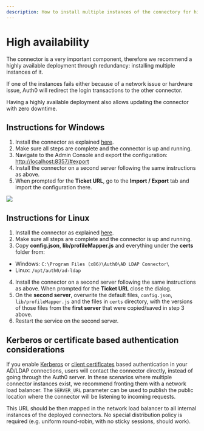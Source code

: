```yaml
---
description: How to install multiple instances of the connectory for higher availability.
---
```


# High availability

The connector is a very important component, therefore we recommend a highly available deployment through redundancy: installing multiple instances of it.

If one of the instances fails either because of a network issue or hardware issue, Auth0 will redirect the login transactions to the other connector.

Having a highly available deployment also allows updating the connector with zero downtime.

## Instructions for Windows

1. Install the connector as explained [here](/connector/install).
2. Make sure all steps are complete and the connector is up and running.
3. Navigate to the Admin Console and export the configuration: [http://localhost:8357/#export](http://localhost:8357/#export)
4. Install the connector on a second server following the same instructions as above.
5. When prompted for the __Ticket URL__, go to the __Import / Export__ tab and import the configuration there.

![](/media/articles/connector/high-availability/connector-high-avail-console.png)

## Instructions for Linux

1. Install the connector as explained [here](/connector/install).
2. Make sure all steps are complete and the connector is up and running.
3. Copy **config.json**, **lib/profileMapper.js** and everything under the **certs** folder from:
  -  Windows: `C:\Program Files (x86)\Auth0\AD LDAP Connector\`
  -  Linux: `/opt/auth0/ad-ldap`

4. Install the connector on a second server following the same instructions as above. When prompted for the __Ticket URL__ close the dialog.
5. On the **second server**, overwrite the default files, `config.json`, `lib/profileMapper.js` and the files in `certs` directory, with the versions of those files from the **first server** that were copied/saved in step 3 above.
6. Restart the service on the second server.

## Kerberos or certificate based authentication considerations

If you enable [Kerberos](/connector/kerberos) or [client certificates](/connector/client-certificates) based authentication in your AD/LDAP connections, users will contact the connector directly, instead of going through the Auth0 server. In these scenarios where multiple connector instances exist, we recommend fronting them with a network load balancer. The `SERVER_URL` parameter can be used to publish the public location where the connector will be listening to incoming requests. 

This URL should be then mapped in the network load balancer to all internal instances of the deployed connectors. No special distribution policy is required (e.g. uniform round-robin, with no sticky sessions, should work).

